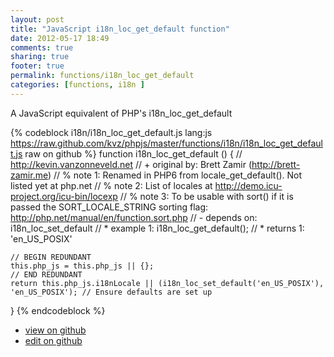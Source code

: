 ```yaml
---
layout: post
title: "JavaScript i18n_loc_get_default function"
date: 2012-05-17 18:49
comments: true
sharing: true
footer: true
permalink: functions/i18n_loc_get_default
categories: [functions, i18n ]
---
```

A JavaScript equivalent of PHP's i18n_loc_get_default
<!-- more -->
{% codeblock i18n/i18n_loc_get_default.js lang:js https://raw.github.com/kvz/phpjs/master/functions/i18n/i18n_loc_get_default.js raw on github %}
function i18n_loc_get_default () {
    // http://kevin.vanzonneveld.net
    // +   original by: Brett Zamir (http://brett-zamir.me)
    // %          note 1: Renamed in PHP6 from locale_get_default(). Not listed yet at php.net
    // %          note 2: List of locales at http://demo.icu-project.org/icu-bin/locexp
    // %          note 3: To be usable with sort() if it is passed the SORT_LOCALE_STRING sorting flag: http://php.net/manual/en/function.sort.php
    // -    depends on: i18n_loc_set_default
    // *     example 1: i18n_loc_get_default();
    // *     returns 1: 'en_US_POSIX'

    // BEGIN REDUNDANT
    this.php_js = this.php_js || {};
    // END REDUNDANT
    return this.php_js.i18nLocale || (i18n_loc_set_default('en_US_POSIX'), 'en_US_POSIX'); // Ensure defaults are set up
}
{% endcodeblock %}
<ul>
 <li><a href="https://github.com/kvz/phpjs/blob/master/functions/i18n/i18n_loc_get_default.js">view on github</a></li>
 <li><a href="https://github.com/kvz/phpjs/edit/master/functions/i18n/i18n_loc_get_default.js">edit on github</a></li>
</ul>

